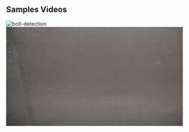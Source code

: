 ## Samples Videos

![bolt-detection](preview/bolt-detection.gif)
![bolt-multi-size-detection](preview/bolt-multi-size-detection.gif)
